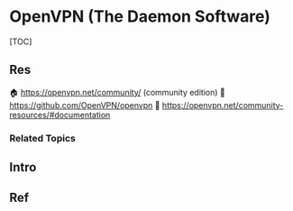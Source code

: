 # OpenVPN (The Daemon Software)

[TOC]



## Res
🏠 https://openvpn.net/community/ (community edition)
🚧 https://github.com/OpenVPN/openvpn
📂 https://openvpn.net/community-resources/#documentation


### Related Topics



## Intro



## Ref

